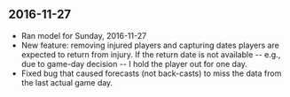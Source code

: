 2016-11-27
----------

-   Ran model for Sunday, 2016-11-27
-   New feature: removing injured players and capturing dates players are expected to return from injury. If the return date is not available -- e.g., due to game-day decision -- I hold the player out for one day.
-   Fixed bug that caused forecasts (not back-casts) to miss the data from the last actual game day.

